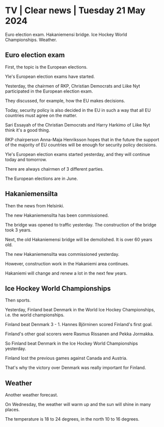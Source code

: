 # TV \| Clear news \| Tuesday 21 May 2024

Euro election exam. Hakaniemensi bridge. Ice Hockey World Championships. Weather.

## Euro election exam

First, the topic is the European elections.

Yle's European election exams have started.

Yesterday, the chairmen of RKP, Christian Democrats and Liike Nyt participated in the European election exam.

They discussed, for example, how the EU makes decisions.

Today, security policy is also decided in the EU in such a way that all EU countries must agree on the matter.

Sari Essayah of the Christian Democrats and Harry Harkimo of Liike Nyt think it's a good thing.

RKP chairperson Anna-Maja Henriksson hopes that in the future the support of the majority of EU countries will be enough for security policy decisions.

Yle's European election exams started yesterday, and they will continue today and tomorrow.

There are always chairmen of 3 different parties.

The European elections are in June.

## Hakaniemensilta

Then the news from Helsinki.

The new Hakaniemensilta has been commissioned.

The bridge was opened to traffic yesterday. The construction of the bridge took 3 years.

Next, the old Hakaniemensi bridge will be demolished. It is over 60 years old.

The new Hakaniemensilta was commissioned yesterday.

However, construction work in the Hakaniemi area continues.

Hakaniemi will change and renew a lot in the next few years.

## Ice Hockey World Championships

Then sports.

Yesterday, Finland beat Denmark in the World Ice Hockey Championships, i.e. the world championships.

Finland beat Denmark 3 - 1. Hannes Björninen scored Finland's first goal.

Finland's other goal scorers were Rasmus Rissanen and Pekka Jormakka.

So Finland beat Denmark in the Ice Hockey World Championships yesterday.

Finland lost the previous games against Canada and Austria.

That's why the victory over Denmark was really important for Finland.

## Weather

Another weather forecast.

On Wednesday, the weather will warm up and the sun will shine in many places.

The temperature is 18 to 24 degrees, in the north 10 to 16 degrees.

